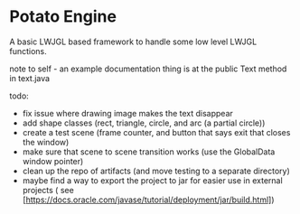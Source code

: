 # Potato Engine

A basic LWJGL based framework to handle some low level LWJGL functions.

note to self - an example documentation thing is at the public Text method in text.java

todo:

- fix issue where drawing image makes the text disappear
- add shape classes (rect, triangle, circle, and arc (a partial circle))
- create a test scene (frame counter, and button that says exit that closes the window)
- make sure that scene to scene transition works (use the GlobalData window pointer)
- clean up the repo of artifacts (and move testing to a separate directory)
- maybe find a way to export the project to jar for easier use in external projects (
  see [https://docs.oracle.com/javase/tutorial/deployment/jar/build.html])